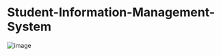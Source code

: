 # Student-Information-Management-System
![image](https://user-images.githubusercontent.com/92381096/175782203-24233b8e-b51c-4da9-98b7-e54e07d96105.png)

